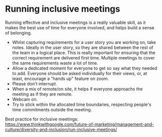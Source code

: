 # Running inclusive meetings

Running effective and inclusive meetings is a really valuable skill, as it makes the best use of time for everyone involved, and helps build a sense of belonging.

* Whilst capturing requirements for a user story you are working on, take notes. Ideally in the user story, so they are shared between the rest of the team in a logical place. This is really important for ensuring that the correct requirement are delivered first time. Multiple meetings to cover the same requirements waste a lot of time.  
* Allow a dedicated moment for everyone to get so say what they needed to add. Everyone should be asked individually for their views, or, at least, encourage a "hands up" feature on zoom.
* Please don't interrupt.
* When a mix of remote/on site, it helps if everyone approachs the meeting as if they are remote.
* Webcam on.
* Try to stick within the allocated time boundaries, respecting people's time commitments outside the meeting.

Best practice for inclusive meetings: https://www.thinkwithgoogle.com/future-of-marketing/management-and-culture/diversity-and-inclusion/run-inclusive-meetings/
